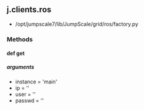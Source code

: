 ## j.clients.ros

- /opt/jumpscale7/lib/JumpScale/grid/ros/factory.py

### Methods

#### def get 

##### arguments

- instance = 'main'
- ip = ''
- user = ''
- passwd = ''

